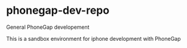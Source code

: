 phonegap-dev-repo
=================

General PhoneGap developement

This is a sandbox environment for iphone development with PhoneGap
